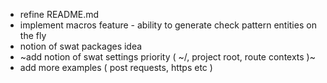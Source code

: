 - refine README.md
- implement macros feature - ability to generate check pattern entities on the fly
- notion of swat packages idea
- ~add notion of swat settings priority ( ~/, project root, route contexts )~
- add more examples ( post requests, https etc )
